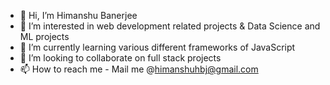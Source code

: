 - 👋 Hi, I’m Himanshu Banerjee 
- 👀 I’m interested in web development related projects & Data Science and ML projects 
- 🌱 I’m currently learning various different frameworks of JavaScript
- 💞️ I’m looking to collaborate on full stack projects 
- 📫 How to reach me - Mail me @himanshuhbj@gmail.com
